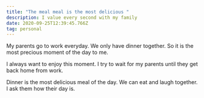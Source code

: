 ```yaml
---
title: "The meal meal is the most delicious "
description: I value every second with my family
date: 2020-09-25T12:39:45.766Z
tag: personal
---
```

My parents go to work everyday. We only have dinner together. So it is the most precious moment of the day to me.

I always want to enjoy this moment. I try to wait for my parents until they get back home from work.

Dinner is the most delicious meal of the day. We can eat and laugh together. I ask them how their day is.